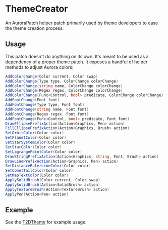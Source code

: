 ﻿# ThemeCreator

An AuroraPatch helper patch primarily used by theme developers to ease the theme creation process.

## Usage

This patch doesn't do anything on its own. It's meant to be used as a dependency of a proper theme patch.
It exposes a handful of helper methods to adjust Aurora colors:

```c#
AddColorChange(Color current, Color swap)
AddColorChange(Type type, ColorChange colorChange)
AddColorChange(string name, ColorChange colorChange)
AddColorChange(Regex regex, ColorChange colorChange)
AddColorChange(Func<Control, bool> predicate, ColorChange colorChange)
AddFontChange(Font font)
AddFontChange(Type type, Font font)
AddFontChange(string name, Font font)
AddFontChange(Regex regex, Font font)
AddFontChange(Func<Control, bool> predicate, Font font)
DrawEllipsePrefixAction(Action<Graphics, Pen> action)
FillEllipsePrefixAction(Action<Graphics, Brush> action)
SetOrbitColor(Color color)
SetPlanetColor(Color color)
SetStarSystemColor(Color color)
SetStarColor(Color color)
SetLagrangePointColor(Color color)
DrawStringPrefixAction(Action<Graphics, string, Font, Brush> action)
DrawLinePrefixAction(Action<Graphics, Pen> action)
SetDistanceRulerLineColor(Color color)
SetCometTailColor(Color color)
SetMapTextColor(Color color)
ApplySolidBrush(Color current, Color swap)
ApplySolidBrush(Action<SolidBrush> action)
ApplyTextureBrush(Action<TextureBrush> action)
ApplyPen(Action<Pen> action)
```

## Example

See the [T2DTheme](https://github.com/Aurora-Modders/T2DTheme) for example usage.
